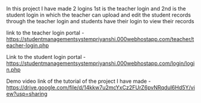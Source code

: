 In this project I have made 2 logins 
1st is the teacher login and 2nd is the student login in which the teacher can upload and edit the student records through the teacher login  and students have their login to view their records 

link to the teacher login portal - https://studentmanagementsystempriyanshi.000webhostapp.com/teacher/teacher-login.php

Link to the student login portal - https://studentmanagementsystempriyanshi.000webhostapp.com/login/login.php

Demo video link of the tutorial of the project I have made - https://drive.google.com/file/d/14kkw7u2mcYxCz2FUrZ6pvNRqdul6Hd5Y/view?usp=sharing

